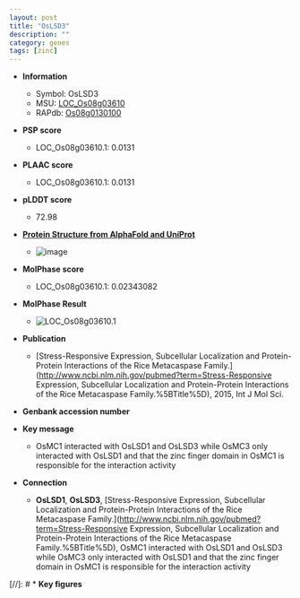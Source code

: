 ```yaml
---
layout: post
title: "OsLSD3"
description: ""
category: genes
tags: [zinc]
---
```


* **Information**  
    + Symbol: OsLSD3  
    + MSU: [LOC_Os08g03610](http://rice.plantbiology.msu.edu/cgi-bin/ORF_infopage.cgi?orf=LOC_Os08g03610)  
    + RAPdb: [Os08g0130100](http://rapdb.dna.affrc.go.jp/viewer/gbrowse_details/irgsp1?name=Os08g0130100)  

* **PSP score**  
    + LOC_Os08g03610.1: 0.0131 

* **PLAAC score**  
    + LOC_Os08g03610.1: 0.0131 

* **pLDDT score**
    + 72.98

* **[Protein Structure from AlphaFold and UniProt](https://www.uniprot.org/uniprotkb/Q84UR0/entry#structure)**
    + ![image](https://ricepsp.github.io/images/Q8/AF-Q84UR0-F1.png)

* **MolPhase score**
    + LOC_Os08g03610.1: 0.02343082

* **MolPhase Result**
    + ![LOC_Os08g03610.1](https://304243504.github.io/Pictures/LOC_Os08g/LOC_Os08g03610.1.png)

* **Publication**  
    + [Stress-Responsive Expression, Subcellular Localization and Protein-Protein Interactions of the Rice Metacaspase Family.](http://www.ncbi.nlm.nih.gov/pubmed?term=Stress-Responsive Expression, Subcellular Localization and Protein-Protein Interactions of the Rice Metacaspase Family.%5BTitle%5D), 2015, Int J Mol Sci.

* **Genbank accession number**  

* **Key message**  
    + OsMC1 interacted with OsLSD1 and OsLSD3 while OsMC3 only interacted with OsLSD1 and that the zinc finger domain in OsMC1 is responsible for the interaction activity

* **Connection**  
    + __OsLSD1__, __OsLSD3__, [Stress-Responsive Expression, Subcellular Localization and Protein-Protein Interactions of the Rice Metacaspase Family.](http://www.ncbi.nlm.nih.gov/pubmed?term=Stress-Responsive Expression, Subcellular Localization and Protein-Protein Interactions of the Rice Metacaspase Family.%5BTitle%5D), OsMC1 interacted with OsLSD1 and OsLSD3 while OsMC3 only interacted with OsLSD1 and that the zinc finger domain in OsMC1 is responsible for the interaction activity

[//]: # * **Key figures**  


